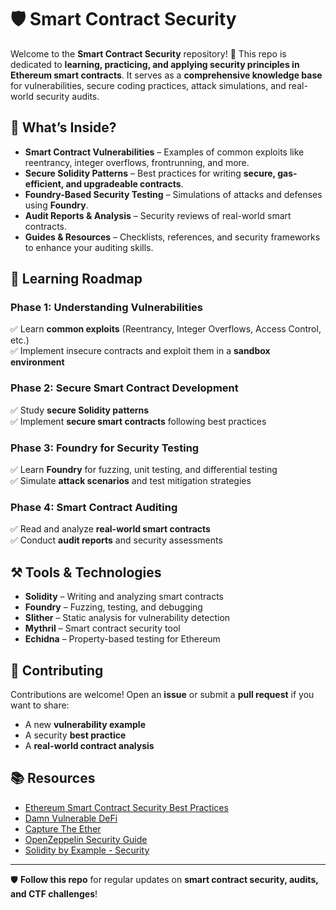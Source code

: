 # 🛡️ Smart Contract Security  

Welcome to the **Smart Contract Security** repository! 🚀 This repo is dedicated to **learning, practicing, and applying security principles in Ethereum smart contracts**. It serves as a **comprehensive knowledge base** for vulnerabilities, secure coding practices, attack simulations, and real-world security audits.  

## 📌 What’s Inside?  

- **Smart Contract Vulnerabilities** – Examples of common exploits like reentrancy, integer overflows, frontrunning, and more.  
- **Secure Solidity Patterns** – Best practices for writing **secure, gas-efficient, and upgradeable contracts**.  
- **Foundry-Based Security Testing** – Simulations of attacks and defenses using **Foundry**.  
- **Audit Reports & Analysis** – Security reviews of real-world smart contracts.  
- **Guides & Resources** – Checklists, references, and security frameworks to enhance your auditing skills.  

## 🚀 Learning Roadmap  

### **Phase 1: Understanding Vulnerabilities**  
✅ Learn **common exploits** (Reentrancy, Integer Overflows, Access Control, etc.)  
✅ Implement insecure contracts and exploit them in a **sandbox environment**  

### **Phase 2: Secure Smart Contract Development**  
✅ Study **secure Solidity patterns**  
✅ Implement **secure smart contracts** following best practices  

### **Phase 3: Foundry for Security Testing**  
✅ Learn **Foundry** for fuzzing, unit testing, and differential testing  
✅ Simulate **attack scenarios** and test mitigation strategies  

### **Phase 4: Smart Contract Auditing**  
✅ Read and analyze **real-world smart contracts**  
✅ Conduct **audit reports** and security assessments  

## ⚒️ Tools & Technologies  

- **Solidity** – Writing and analyzing smart contracts  
- **Foundry** – Fuzzing, testing, and debugging  
- **Slither** – Static analysis for vulnerability detection  
- **Mythril** – Smart contract security tool  
- **Echidna** – Property-based testing for Ethereum  


## 📢 Contributing  

Contributions are welcome! Open an **issue** or submit a **pull request** if you want to share:  
- A new **vulnerability example**  
- A security **best practice**  
- A **real-world contract analysis**  

## 📚 Resources  

- [Ethereum Smart Contract Security Best Practices](https://consensys.github.io/smart-contract-best-practices/)  
- [Damn Vulnerable DeFi](https://www.damnvulnerabledefi.xyz/)  
- [Capture The Ether](https://capturetheether.com/)  
- [OpenZeppelin Security Guide](https://docs.openzeppelin.com/security/)  
- [Solidity by Example - Security](https://solidity-by-example.org/security/)  

---

🛡️ **Follow this repo** for regular updates on **smart contract security, audits, and CTF challenges**!  